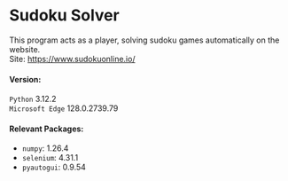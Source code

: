 # Sudoku Solver

This program acts as a player, solving sudoku games automatically on the website. \
Site: https://www.sudokuonline.io/

#### Version:

`Python` 3.12.2 \
`Microsoft Edge` 128.0.2739.79

#### Relevant Packages:

- `numpy`: 1.26.4
- `selenium`: 4.31.1
- `pyautogui`: 0.9.54
